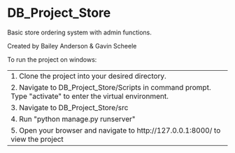 # DB_Project_Store
Basic store ordering system with admin functions.

Created by Bailey Anderson & Gavin Scheele

To run the project on windows:
<table>
<tr><td>
1. Clone the project into your desired directory.
</td></tr>
<tr><td>
2. Navigate to DB_Project_Store/Scripts in command prompt. Type "activate" to enter the virtual environment.
</td></tr>
<tr><td>
3. Navigate to DB_Project_Store/src
</td></tr>
<tr><td>
4. Run "python manage.py runserver"
</td></tr>
<tr><td>
5. Open your browser and navigate to http://127.0.0.1:8000/ to view the project
</td></tr>
</table>
